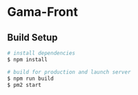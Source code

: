 # Gama-Front

## Build Setup

```bash
# install dependencies
$ npm install

# build for production and launch server
$ npm run build
$ pm2 start

```
